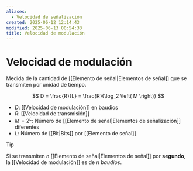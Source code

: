 ```yaml
---
aliases:
  - Velocidad de señalización
created: 2025-06-12 12:14:43
modified: 2025-06-13 00:54:33
title: Velocidad de modulación
---
```


# Velocidad de modulación

Medida de la cantidad de [[Elemento de señal|Elementos de señal]] que se transmiten por unidad de tiempo.

$$
D = \frac{R}{L} = \frac{R}{\log_2 \left( M \right)}
$$

- $D$: [[Velocidad de modulación]] en baudios
- $R$: [[Velocidad de transmisión]]
- $M = 2^L$: Número de [[Elemento de señal|Elementos de señalización]] diferentes
- $L$: Número de [[Bit|Bits]] por [[Elemento de señal]]

> [!tip]
> Si se transmiten $n$ [[Elemento de señal|Elementos de señal]] por **segundo**, la [[Velocidad de modulación]] es de $n$ *baudios*.
